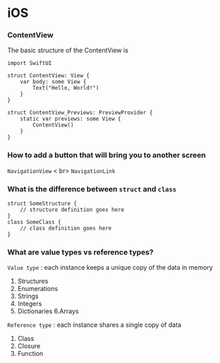 # iOS




### ContentView

The basic structure of the ContentView is 

```
import SwiftUI

struct ContentView: View {
    var body: some View {
        Text("Hello, World!")
    }
}

struct ContentView_Previews: PreviewProvider {
    static var previews: some View {
        ContentView()
    }
}

```


### How to add a button that will bring you to another screen 

```NavigationView``` < br>
```NavigationLink```

### What is the difference between ```struct``` and ```class```

```
struct SomeStructure {
    // structure definition goes here
}
class SomeClass {
    // class definition goes here
}
```

### What are value types vs reference types?

```Value type``` : each instance keeps a unique copy of the data in memory  


  1. Structures
  2. Enumerations
  3. Strings
  4. Integers
  5. Dictionaries
  6.Arrays


```Reference type``` : each instance shares a single copy of data


  1. Class
  2. Closure
  3. Function
 
